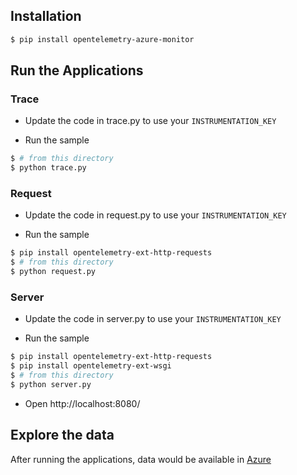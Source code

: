
## Installation

```sh
$ pip install opentelemetry-azure-monitor
```

## Run the Applications

### Trace

* Update the code in trace.py to use your `INSTRUMENTATION_KEY`

* Run the sample

```sh
$ # from this directory
$ python trace.py
```

### Request

* Update the code in request.py to use your `INSTRUMENTATION_KEY`

* Run the sample

```sh
$ pip install opentelemetry-ext-http-requests
$ # from this directory
$ python request.py
```

### Server

* Update the code in server.py to use your `INSTRUMENTATION_KEY`

* Run the sample

```sh
$ pip install opentelemetry-ext-http-requests
$ pip install opentelemetry-ext-wsgi
$ # from this directory
$ python server.py
```

* Open http://localhost:8080/ 


## Explore the data

After running the applications, data would be available in [Azure](
https://docs.microsoft.com/en-us/azure/azure-monitor/app/app-insights-overview#where-do-i-see-my-telemetry)
